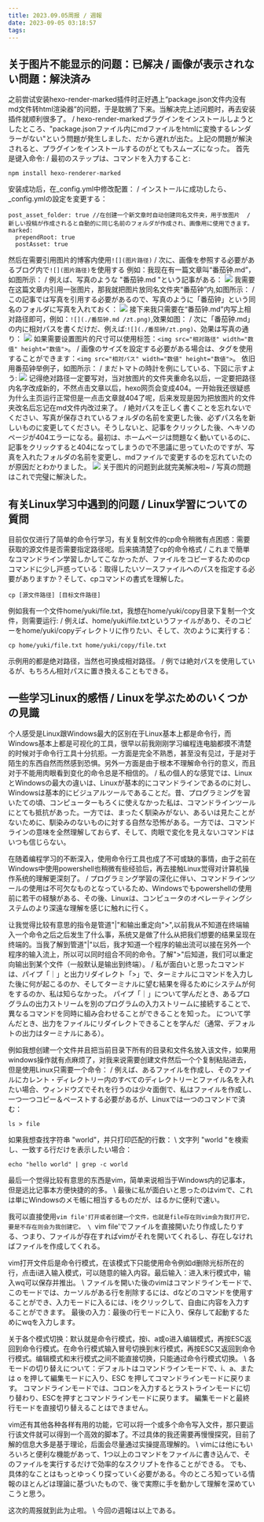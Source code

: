 ```yaml
---
title: 2023.09.05周报 / 週報
date: 2023-09-05 03:18:57
tags:
---
```

## 关于图片不能显示的问题：已解决 / 画像が表示されない問題：解決済み
之前尝试安装hexo-render-marked插件时正好遇上“package.json文件内没有md文件转html渲染器”的问题，于是耽搁了下来。当解决完上述问题时，再去安装插件就顺利很多了。
/ hexo-render-markedプラグインをインストールしようとしたところ、"package.jsonファイル内にmdファイルをhtmlに変換するレンダラーがない"という問題が発生しました、だから遅れが出た。上記の問題が解決されると、プラグインをインストールするのがとてもスムーズになった。
首先是键入命令:
/ 最初のステップは、コマンドを入力すること:

`npm install hexo-renderer-marked `

安装成功后，在_config.yml中修改配置：
/ インストールに成功したら、_config.ymlの設定を変更する：

```
post_asset_folder: true //在创建一个新文章时自动创建同名文件夹，用于放图片  /   新しい投稿が作成されると自動的に同じ名前のフォルダが作成され、画像用に使用できます。
marked:
  prependRoot: true
  postAsset: true
```
然后在需要引用图片的博客内使用`![](图片路径)`
/ 次に、画像を参照する必要があるブログ内で`![](图片路径)`を使用する
例如：我现在有一篇文章叫“番茄钟.md”，如图所示：
/ 例えば、写真のような "番茄钟.md "という記事がある：
![](./2023-09-05周报/example_file.png)
我需要在这篇文章内引用一张图片，那我就把图片放同名文件夹“番茄钟”内,如图所示：
/ この記事では写真を引用する必要があるので、写真のように「番茄钟」という同名のフォルダに写真を入れておく：
![](./2023-09-05周报/example_tomata.png)
接下来我只需要在“番茄钟.md”内写上相对路径即可，例如：`![](./番茄钟.md /zt.png)`,效果如图：
/ 次に「番茄钟.md」の内に相対パスを書くだけだ、例えば:`![](./番茄钟/zt.png)`、効果は写真の通り：
![](./2023-09-05周报/example_use.png)
如果需要设置图片的尺寸可以使用标签：`<img src="相对路径" width="数值" height="数值">`。
/ 画像のサイズを設定する必要がある場合は、タグを使用することができます：`<img src="相対パス" width="数値" height="数値">`。
依旧用番茄钟举例子，如图所示：
/ まだトマトの時計を例にしている、下図に示すよう:
![](./2023-09-05周报/example_size.png)
记得绝对路径一定要写对，当对放图片的文件夹重命名以后，一定要把路径内名字改成新的，不然点击文章以后，hexo网页会变成404。一开始我还很疑惑为什么主页运行正常但是一点击文章就404了呢，后来发现是因为把放图片的文件夹改名后忘记在md文件内改过来了。
/ 絶対パスを正しく書くことを忘れないでください、写真が保存されているフォルダの名前を変更した後、必ずパス名を新しいものに変更してください。そうしないと、記事をクリックした後、ヘキソのページが404エラーになる。最初は、ホームページは問題なく動いているのに、記事をクリックすると404になってしまうので不思議に思っていたのですが、写真を入れたフォルダの名前を変更し、mdファイルで変更するのを忘れていたのが原因だとわかりました。
![](./2023-09-05周报/cause404.png)
关于图片的问题到此就完美解决啦~
/ 写真の問題はこれで完璧に解決した。
## 有关Linux学习中遇到的问题 / Linux学習についての質問
目前仅仅进行了简单的命令行学习，有关复制文件的cp命令稍微有点困惑：需要获取的源文件是否需要指定路径呢。后来搞清楚了cp的命令格式
/ これまで簡単なコマンドライン学習しかしてこなかったが、ファイルをコピーするためのcpコマンドに少し戸惑っている：取得したいソースファイルへのパスを指定する必要がありますか？そして、cpコマンドの書式を理解した。

```
cp [源文件路径] [目标文件路径]
```
例如我有一个文件home/yuki/file.txt，我想在home/yuki/copy目录下复制一个文件，则需要运行:
/ 例えば、home/yuki/file.txtというファイルがあり、そのコピーをhome/yuki/copyディレクトリに作りたい、そして、次のように実行する：
```
cp home/yuki/file.txt home/yuki/copy/file.txt
```
示例用的都是绝对路径，当然也可换成相对路径。
/ 例では絶対パスを使用しているが、もちろん相対パスに置き換えることもできる。
 ## 一些学习Linux的感悟 / Linuxを学ぶためのいくつかの見識
个人感受是Linux跟Windows最大的区别在于Linux基本上都是命令行，而Windows基本上都是可视化的工具，很早以前我刚刚学习编程连电脑都摸不清楚的时候对于命令行工具十分抗拒。一方面是完全不熟悉，甚至没有见过，于是对于陌生的东西自然而然感到恐惧。另外一方面是由于根本不理解命令行的意义，而且对于不能用肉眼看到变化的命令总是不相信的。
/ 私の個人的な感覚では、LinuxとWindowsの最大の違いは、Linuxが基本的にコマンドラインであるのに対し、Windowsは基本的にビジュアルツールであることだ。昔、プログラミングを習いたての頃、コンピューターもろくに使えなかった私は、コマンドラインツールにとても抵抗があった。一方では、まったく馴染みがない、あるいは見たことがないために、馴染みのないものに対する自然な恐怖がある。一方では、コマンドラインの意味を全然理解しておらず、そして、肉眼で変化を見えないコマンドはいつも信じらない。

在随着编程学习的不断深入，使用命令行工具也成了不可或缺的事情，由于之前在Windows中使用powershell也稍微有些经验后，再去接触Linux觉得对计算机操作系统的理解更深刻了。
/ プログラミング学習の深化に伴い、コマンドラインツールの使用は不可欠なものとなっているため、Windowsでもpowershellの使用前に若干の経験がある、その後、Linuxは、コンピュータのオペレーティングシステムのより深遠な理解を感じに触れに行く。

让我觉得比较有意思的指令是管道"|"和输出重定向">",以前我从不知道在终端输入一个命令之后之后发生了什么事，系统又是做了什么从把我们想要的结果呈现在终端的。当我了解到管道"|"以后，我才知道一个程序的输出流可以接在另外一个程序的输入流上，所以可以同时组合不同的命令。了解">"后知道，我们可以重定向输出到某个文件（一般默认是输出到终端）。
/ 私が面白いと思ったコマンドは、パイプ「｜」と出力リダイレクト「>」で、ターミナルにコマンドを入力した後に何が起こるのか、そしてターミナルに望む結果を得るためにシステムが何をするのか、私は知らなかった。 パイプ「｜」について学んだとき、あるプログラムの出力ストリームを別のプログラムの入力ストリームに接続することで、異なるコマンドを同時に組み合わせることができることを知った。 について学んだとき、出力をファイルにリダイレクトできることを学んだ（通常、デフォルトの出力はターミナルにある）。

例如我想创建一个文件并且把当前目录下所有的目录和文件名放入该文件，如果用windows操作就有点麻烦了，对我来说需要创建文件然后一个个复制粘贴进去，但是使用Linux只需要一个命令：
/ 例えば、あるファイルを作成し、そのファイルにカレント・ディレクトリー内のすべてのディレクトリーとファイル名を入れたい場合、ウィンドウズでそれを行うのは少々面倒で、私はファイルを作成し、一つ一つコピー＆ペーストする必要があるが、Linuxでは一つのコマンドで済む：
```
ls > file
```
如果我想查找字符串 "world"，并只打印匹配的行数：
\ 文字列 "world "を検索し、一致する行だけを表示したい場合：
```
echo "hello world" | grep -c world
```
最后一个觉得比较有意思的东西是vim，简单来说相当于Windows内的记事本，但是远比记事本方便快捷的的多。
\ 最後に私が面白いと思ったのはvimで、これは単にWindowsのメモ帳に相当するものだが、はるかに便利で速い。

我可以直接使用`vim file'打开或者创建一个文件，也就是file存在则vim会为我打开它，要是不存在则会为我创建它。
\ `vim file'でファイルを直接開いたり作成したりする、つまり、ファイルが存在すればvimがそれを開いてくれるし、存在しなければファイルを作成してくれる。

vim打开文件后是命令行模式，在该模式下只能使用命令例如d删除光标所在的行，点击i进入输入模式，可以随意的输入内容。最后输入：进入末行模式中，输入wq可以保存并推出。
\ ファイルを開いた後のvimはコマンドラインモードで、このモードでは、カーソルがある行を削除するには、dなどのコマンドを使用することができ、入力モードに入るには、iをクリックして、自由に内容を入力することができます。 最後の入力：最後の行モードに入り、保存して起動するためにwqを入力します。

关于各个模式切换：默认就是命令行模式，按i、a或o进入编辑模式，再按ESC返回到命令行模式。在命令行模式输入冒号切换到末行模式，再按ESC又返回到命令行模式。编辑模式和末行模式之间不能直接切换，只能通过命令行模式切换。
\ 各モードの切り替えについて：デフォルトはコマンドラインモードで、i、a、または o を押して編集モードに入り、ESC を押してコマンドラインモードに戻ります。 コマンドラインモードでは、コロンを入力するとラストラインモードに切り替わり、ESCを押すとコマンドラインモードに戻ります。 編集モードと最終行モードを直接切り替えることはできません。

vim还有其他各种各样有用的功能，它可以将一个或多个命令写入文件，那只要运行该文件就可以得到一个高效的脚本了。不过具体的我还需要再慢慢探究，目前了解的信息大多是基于理论，后面会尽量通过实操提高理解的。
\ vimには他にもいろいろと便利な機能があって、1つ以上のコマンドをファイルに書き込んで、そのファイルを実行するだけで効率的なスクリプトを作ることができる。 でも、具体的なことはもっとゆっくり探っていく必要がある。今のところ知っている情報のほとんどは理論に基づいたもので、後で実際に手を動かして理解を深めていこうと思う。

这次的周报就到此为止啦。
\ 今回の週報は以上である。